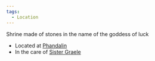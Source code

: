 ```yaml
---
tags:
  - Location
---
```

Shrine made of stones in the name of the goddess of luck
- Located at [Phandalin](Phandalin.md)
- In the care of [Sister Graele](Sister%20Graele.md)